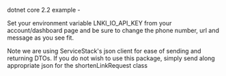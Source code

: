 dotnet core 2.2 example - 

Set your environment variable LNKI_IO_API_KEY from your account/dashboard page and be sure to change the phone number, url and message as you see fit.

Note we are using ServiceStack's json client for ease of sending and returning DTOs.  If you do not wish to use this package, simply send along appropriate json for the shortenLinkRequest class
